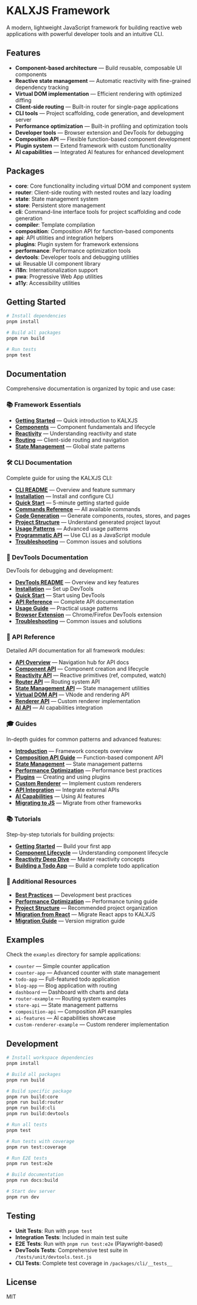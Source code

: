 # KALXJS Framework

A modern, lightweight JavaScript framework for building reactive web applications with powerful developer tools and an intuitive CLI.

## Features

- **Component-based architecture** — Build reusable, composable UI components
- **Reactive state management** — Automatic reactivity with fine-grained dependency tracking
- **Virtual DOM implementation** — Efficient rendering with optimized diffing
- **Client-side routing** — Built-in router for single-page applications
- **CLI tools** — Project scaffolding, code generation, and development server
- **Performance optimization** — Built-in profiling and optimization tools
- **Developer tools** — Browser extension and DevTools for debugging
- **Composition API** — Flexible function-based component development
- **Plugin system** — Extend framework with custom functionality
- **AI capabilities** — Integrated AI features for enhanced development

## Packages

- **core**: Core functionality including virtual DOM and component system
- **router**: Client-side routing with nested routes and lazy loading
- **state**: State management system
- **store**: Persistent store management
- **cli**: Command-line interface tools for project scaffolding and code generation
- **compiler**: Template compilation
- **composition**: Composition API for function-based components
- **api**: API utilities and integration helpers
- **plugins**: Plugin system for framework extensions
- **performance**: Performance optimization tools
- **devtools**: Developer tools and debugging utilities
- **ui**: Reusable UI component library
- **i18n**: Internationalization support
- **pwa**: Progressive Web App utilities
- **a11y**: Accessibility utilities

## Getting Started

```bash
# Install dependencies
pnpm install

# Build all packages
pnpm run build

# Run tests
pnpm test
```

## Documentation

Comprehensive documentation is organized by topic and use case:

### 📚 Framework Essentials
- **[Getting Started](./docs/getting-started.md)** — Quick introduction to KALXJS
- **[Components](./docs/components.md)** — Component fundamentals and lifecycle
- **[Reactivity](./docs/reactivity.md)** — Understanding reactivity and state
- **[Routing](./docs/routing.md)** — Client-side routing and navigation
- **[State Management](./docs/state-management.md)** — Global state patterns

### 🛠️ CLI Documentation

Complete guide for using the KALXJS CLI:

- **[CLI README](./docs/cli/README.md)** — Overview and feature summary
- **[Installation](./docs/cli/INSTALLATION.md)** — Install and configure CLI
- **[Quick Start](./docs/cli/QUICK_START.md)** — 5-minute getting started guide
- **[Commands Reference](./docs/cli/COMMANDS.md)** — All available commands
- **[Code Generation](./docs/cli/GENERATION.md)** — Generate components, routes, stores, and pages
- **[Project Structure](./docs/cli/PROJECT_STRUCTURE.md)** — Understand generated project layout
- **[Usage Patterns](./docs/cli/USAGE.md)** — Advanced usage patterns
- **[Programmatic API](./docs/cli/API_REFERENCE.md)** — Use CLI as a JavaScript module
- **[Troubleshooting](./docs/cli/TROUBLESHOOTING.md)** — Common issues and solutions

### 🔧 DevTools Documentation

DevTools for debugging and development:

- **[DevTools README](./docs/devtools/README.md)** — Overview and key features
- **[Installation](./docs/devtools/INSTALLATION.md)** — Set up DevTools
- **[Quick Start](./docs/devtools/QUICK_START.md)** — Start using DevTools
- **[API Reference](./docs/devtools/API.md)** — Complete API documentation
- **[Usage Guide](./docs/devtools/USAGE_GUIDE.md)** — Practical usage patterns
- **[Browser Extension](./docs/devtools/BROWSER_EXTENSION.md)** — Chrome/Firefox DevTools extension
- **[Troubleshooting](./docs/devtools/TROUBLESHOOTING.md)** — Common issues and solutions

### 📖 API Reference

Detailed API documentation for all framework modules:

- **[API Overview](./docs/api/README.md)** — Navigation hub for API docs
- **[Component API](./docs/api/component.md)** — Component creation and lifecycle
- **[Reactivity API](./docs/api/reactivity.md)** — Reactive primitives (ref, computed, watch)
- **[Router API](./docs/api/router.md)** — Routing system API
- **[State Management API](./docs/api/state.md)** — State management utilities
- **[Virtual DOM API](./docs/api/vdom.md)** — VNode and rendering API
- **[Renderer API](./docs/api/renderer.md)** — Custom renderer implementation
- **[AI API](./docs/api/ai.md)** — AI capabilities integration

### 🎓 Guides

In-depth guides for common patterns and advanced features:

- **[Introduction](./docs/guides/introduction.md)** — Framework concepts overview
- **[Composition API Guide](./docs/guides/composition-api.md)** — Function-based component API
- **[State Management](./docs/guides/state-management.md)** — State management patterns
- **[Performance Optimization](./docs/guides/performance.md)** — Performance best practices
- **[Plugins](./docs/guides/plugins.md)** — Creating and using plugins
- **[Custom Renderer](./docs/guides/custom-renderer.md)** — Implement custom renderers
- **[API Integration](./docs/guides/api-integration.md)** — Integrate external APIs
- **[AI Capabilities](./docs/guides/ai-capabilities.md)** — Using AI features
- **[Migrating to JS](./docs/guides/migrating-to-js.md)** — Migrate from other frameworks

### 📚 Tutorials

Step-by-step tutorials for building projects:

- **[Getting Started](./docs/tutorials/getting-started.md)** — Build your first app
- **[Component Lifecycle](./docs/tutorials/component-lifecycle.md)** — Understanding component lifecycle
- **[Reactivity Deep Dive](./docs/tutorials/reactivity.md)** — Master reactivity concepts
- **[Building a Todo App](./docs/tutorials/todo-app.md)** — Build a complete todo application

### 🚀 Additional Resources

- **[Best Practices](./docs/best-practices.md)** — Development best practices
- **[Performance Optimization](./docs/performance-optimization.md)** — Performance tuning guide
- **[Project Structure](./docs/project-structure.md)** — Recommended project organization
- **[Migration from React](./docs/migration-from-react.md)** — Migrate React apps to KALXJS
- **[Migration Guide](./docs/migration-guide.md)** — Version migration guide

## Examples

Check the `examples` directory for sample applications:

- `counter` — Simple counter application
- `counter-app` — Advanced counter with state management
- `todo-app` — Full-featured todo application
- `blog-app` — Blog application with routing
- `dashboard` — Dashboard with charts and data
- `router-example` — Routing system examples
- `store-api` — State management patterns
- `composition-api` — Composition API examples
- `ai-features` — AI capabilities showcase
- `custom-renderer-example` — Custom renderer implementation

## Development

```bash
# Install workspace dependencies
pnpm install

# Build all packages
pnpm run build

# Build specific package
pnpm run build:core
pnpm run build:router
pnpm run build:cli
pnpm run build:devtools

# Run all tests
pnpm test

# Run tests with coverage
pnpm run test:coverage

# Run E2E tests
pnpm run test:e2e

# Build documentation
pnpm run docs:build

# Start dev server
pnpm run dev
```

## Testing

- **Unit Tests**: Run with `pnpm test`
- **Integration Tests**: Included in main test suite
- **E2E Tests**: Run with `pnpm run test:e2e` (Playwright-based)
- **DevTools Tests**: Comprehensive test suite in `/tests/unit/devtools.test.js`
- **CLI Tests**: Complete test coverage in `/packages/cli/__tests__`

## License

MIT
